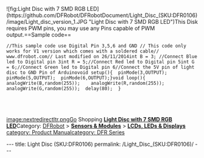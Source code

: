 <p>![fig:Light Disc with 7 SMD RGB LED](https://github.com/DFRobot/DFRobotDocument/Light_Disc_(SKU:DFR0106)/image/Light_disc_version_1.JPG  "Light Disc with 7 SMD RGB LED")This Disk requires PWM pins, you may use any Pins capable of PWM output.==Sample code==</p>
<pre><code>//This sample code use Digital Pin 3,5,6 and GND // This code only works for V1 version which comes with a soldered cable// www.dfrobot.com// Last modified on 26/11/2014int B = 3; //Connect Blue led to Digital pin 3int R = 5;//Connect Red led to Digital pin 5int G = 6;//Connect Green led to Digital pin 6//Connect the 5V pin of light disc to GND Pin of Arduinovoid setup(){  pinMode(3,OUTPUT);  pinMode(5,OUTPUT);  pinMode(6,OUTPUT);}void loop(){  analogWrite(B,random(255));    analogWrite(R,random(255));    analogWrite(G,random(255));  delay(80);  }</code></pre>
<p><br /><br /><br /><a href="image:nextredirectltr.png" title="wikilink">image:nextredirectltr.pngGo</a> Shopping <a href="https://www.dfrobot.com/product-350.html"><strong>Light Disc with 7 SMD RGB LED</strong></a>Category: <a href="https://www.dfrobot.com/">DFRobot</a> &gt; <a href="https://www.dfrobot.com/category-156.html"><strong>Sensors &amp; Modules</strong></a> &gt; <a href="https://www.dfrobot.com/category-53.html"><strong>LCDs, LEDs &amp; Displays</strong></a><br /><a href="category:_Product_Manual" title="wikilink">category: Product Manual</a><a href="category:_DFR_Series" title="wikilink">category: DFR Series</a></p>---
title: Light Disc (SKU:DFR0106)
permalink: /Light_Disc_(SKU:DFR0106)/
---

